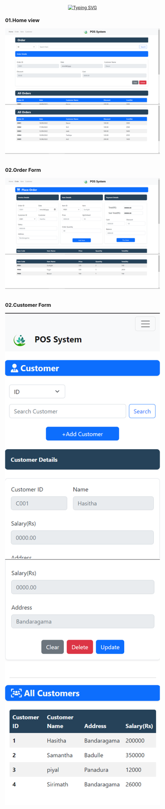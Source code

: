 <div align="center"> 
  
[![Typing SVG](https://readme-typing-svg.herokuapp.com?font=poppins&size=25&duration=4000&color=F5F5F5&background=EB00FF00&center=true&vCenter=true&width=600&lines=--POS++SYSTEM--;--POS++SYSTEM--;--POS++SYSTEM--;--POS++SYSTEM--;--POS++SYSTEM--;--POS++SYSTEM--)](https://git.io/typing-svg)
</div>

<H3>01.Home view</H3>
<img src="../../../assignment/CSS/Frameworks/asserts/images/Fullsite/home1.png">
<img src="../../../assignment/CSS/Frameworks/asserts/images/Fullsite/Home2.png"><br><br>


<H3>02.Order Form</H3>
<img src="../../../assignment/CSS/Frameworks/asserts/images/Fullsite/order1.png">
<img src="../../../assignment/CSS/Frameworks/asserts/images/Fullsite/order2.png"><br><br>


<H3>02.Customer Form</H3>
<img src="../../../assignment/CSS/Frameworks/asserts/images/Fullsite/cusMobi1.png">
<img src="../../../assignment/CSS/Frameworks/asserts/images/Fullsite/cusMobi2.png">
